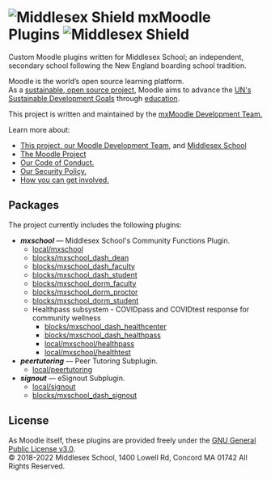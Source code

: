 # ![Middlesex Shield](/assets/mx_shield.png) mxMoodle Plugins ![Middlesex Shield](/assets/mx_shield.png)
Custom Moodle plugins written for Middlesex School; an independent, secondary school following the New England boarding school tradition.

Moodle is the world’s open source learning platform. </br>
As a [sustainable, open source project](http://oss-watch.ac.uk/resources/cs-moodle), Moodle aims to advance the [UN's Sustainable Development Goals](https://www.un.org/sustainabledevelopment/) through [education](https://www.mnialive.com/articles/education-is-the-solution-for-sustainable-development-goals-says-moodle-founder/).

This project is written and maintained by the [mxMoodle Development Team.](/docs/ABOUT_US.md)

Learn more about:
- [This project, our Moodle Development Team,](/docs/ABOUT_US.md) and [Middlesex School](https://mxschool.edu)
- [The Moodle Project](https://moodle.org)
- [Our Code of Conduct.](/docs/CODE_OF_CONDUCT.md)
- [Our Security Policy.](/docs/SECURITY.md)
- [How you can get involved.](/docs/CONTRIBUTING.md)

## Packages
The project currently includes the following plugins:
- **_mxschool_** — Middlesex School's Community Functions Plugin.
    - [local/mxschool](/local/mxschool/README.md)
    - [blocks/mxschool_dash_dean](/blocks/mxschool_dash_dean/README.md)
    - [blocks/mxschool_dash_faculty](/blocks/mxschool_dash_faculty/README.md)
    - [blocks/mxschool_dash_student](/blocks/mxschool_dash_student/README.md)
    - [blocks/mxschool_dorm_faculty](/blocks/mxschool_dorm_faculty/README.md)
    - [blocks/mxschool_dorm_proctor](/blocks/mxschool_dorm_proctor/README.md)
    - [blocks/mxschool_dorm_student](/blocks/mxschool_dorm_student/README.md)
    - Healthpass subsystem - COVIDpass and COVIDtest response for community wellness
        - [blocks/mxschool_dash_healthcenter](/blocks/mxschool_dash_healthcenter/README.md)
        - [blocks/mxschool_dash_healthpass](/blocks/mxschool_dash_healthpass/README.md)
        - [local/mxschool/healthpass](/local_mxschool/healthpass/README.md)
        - [local/mxschool/healthtest](/local/mxschool/healthtest/README.md)        
- **_peertutoring_** — Peer Tutoring Subplugin.
    - [local/peertutoring](/local/peertutoring/README.md)
- **_signout_** — eSignout Subplugin.
    - [local/signout](/local/signout/README.md)
    - [blocks/mxschool_dash_signout](/blocks/mxschool_dash_signout/README.md)

## License
As Moodle itself, these plugins are provided freely under the [GNU General Public License v3.0](/COPYING.txt). </br>
© 2018-2022 Middlesex School, 1400 Lowell Rd, Concord MA 01742 All Rights Reserved.
